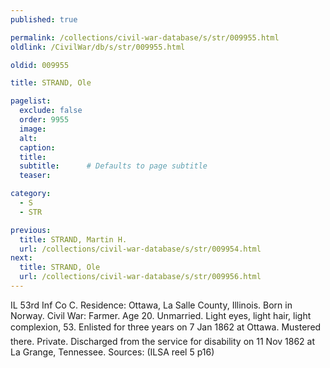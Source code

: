 ```yaml
---
published: true

permalink: /collections/civil-war-database/s/str/009955.html
oldlink: /CivilWar/db/s/str/009955.html

oldid: 009955

title: STRAND, Ole

pagelist:
  exclude: false
  order: 9955
  image: 
  alt:
  caption:
  title:
  subtitle:      # Defaults to page subtitle
  teaser:

category: 
  - S 
  - STR

previous:
  title: STRAND, Martin H.
  url: /collections/civil-war-database/s/str/009954.html  
next:
  title: STRAND, Ole
  url: /collections/civil-war-database/s/str/009956.html   
---
```

IL 53rd Inf Co C. Residence: Ottawa, La Salle County, Illinois. Born in Norway. Civil War: Farmer. Age 20. Unmarried. Light eyes, light hair, light complexion, 5&#146;3&#148;. Enlisted for three years on 7 Jan 1862 at Ottawa. Mustered there. Private. Discharged from the service for disability on 11 Nov 1862 at La Grange, Tennessee. Sources: (ILSA reel 5 p16)